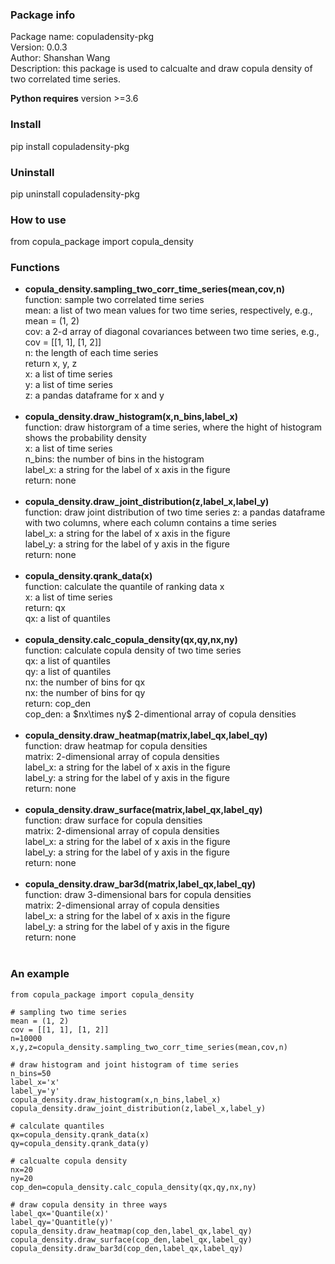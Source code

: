 ### Package info
Package name: copuladensity-pkg<br/>
Version: 0.0.3<br/>
Author: Shanshan Wang<br/>
Description: this package is used to calcualte and draw copula density of two correlated time series.<br/>


**Python requires** version >=3.6

### Install
pip install copuladensity-pkg

### Uninstall
pip uninstall copuladensity-pkg

### How to use
from copula_package import copula_density

### Functions


<ul>
    <li> <strong>copula_density.sampling_two_corr_time_series(mean,cov,n)</strong> <br/>
        function: sample two correlated time series<br/>
        mean: a list of two mean values for two time series, respectively, e.g., mean = (1, 2)<br/>
        cov: a 2-d array of diagonal covariances between two time series, e.g., cov = [[1, 1], [1, 2]]<br/>
        n: the length of each time series<br/>
        return x, y, z <br/>
        x: a list of time series<br/>
        y: a list of time series<br/>
        z: a pandas dataframe for x and y<br> <br/>
    </li>
    <li> <strong>copula_density.draw_histogram(x,n_bins,label_x)</strong><br/>
        function: draw historgram of a time series, where the hight of histogram shows the probability density<br/>
        x: a list of time series<br/>
        n_bins: the number of bins in the histogram<br/>
        label_x: a string for the label of x axis in the figure<br/>
        return: none <br/><br/>
    </li>
    <li> <strong>copula_density.draw_joint_distribution(z,label_x,label_y)</strong><br/>
        function: draw joint distribution of two time series
        z: a pandas dataframe with two columns, where each column contains a time series<br/>
        label_x: a string for the label of x axis in the figure<br/>
        label_y: a string for the label of y axis in the figure<br/>
        return: none <br/><br/>
    </li>
    <li> <strong>copula_density.qrank_data(x)</strong><br/>
        function: calculate the quantile of ranking data x<br/>
        x: a list of time series<br/>
        return: qx <br/>
        qx: a list of quantiles <br/><br/>
    </li>
    <li> <strong>copula_density.calc_copula_density(qx,qy,nx,ny)</strong><br/>
        function: calculate copula density of two time series<br/>
        qx: a list of quantiles <br/>
        qy: a list of quantiles <br/>
        nx: the number of bins for qx <br/>
        nx: the number of bins for qy <br/>
        return: cop_den <br>
        cop_den: a $nx\times ny$ 2-dimentional array of copula densities<br/><br/>
    </li>
    <li> <strong>copula_density.draw_heatmap(matrix,label_qx,label_qy)</strong><br/>
        function: draw heatmap for copula densities<br/>
        matrix: 2-dimensional array of copula densities<br/>
        label_x: a string for the label of x axis in the figure<br/>
        label_y: a string for the label of y axis in the figure<br/>
        return: none <br/><br/>
    </li>
    <li> <strong>copula_density.draw_surface(matrix,label_qx,label_qy)</strong><br/>
        function: draw surface for copula densities<br/>
        matrix: 2-dimensional array of copula densities<br/>
        label_x: a string for the label of x axis in the figure<br/>
        label_y: a string for the label of y axis in the figure<br/>
        return: none <br/><br/>
    </li>
    <li> <strong>copula_density.draw_bar3d(matrix,label_qx,label_qy)</strong><br/>
        function: draw 3-dimensional bars for copula densities<br/>
        matrix: 2-dimensional array of copula densities<br/>
        label_x: a string for the label of x axis in the figure<br/>
        label_y: a string for the label of y axis in the figure<br/>
        return: none <br/><br/>
    </li>
</ul>
  
### An example

~~~
from copula_package import copula_density 

# sampling two time series
mean = (1, 2)
cov = [[1, 1], [1, 2]]
n=10000
x,y,z=copula_density.sampling_two_corr_time_series(mean,cov,n) 

# draw histogram and joint histogram of time series
n_bins=50
label_x='x'
label_y='y'
copula_density.draw_histogram(x,n_bins,label_x)
copula_density.draw_joint_distribution(z,label_x,label_y)

# calculate quantiles
qx=copula_density.qrank_data(x)
qy=copula_density.qrank_data(y)

# calcualte copula density
nx=20
ny=20
cop_den=copula_density.calc_copula_density(qx,qy,nx,ny)

# draw copula density in three ways
label_qx='Quantile(x)'
label_qy='Quantitle(y)'
copula_density.draw_heatmap(cop_den,label_qx,label_qy)
copula_density.draw_surface(cop_den,label_qx,label_qy)
copula_density.draw_bar3d(cop_den,label_qx,label_qy)
~~~


